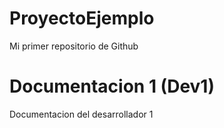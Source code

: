 # ProyectoEjemplo

Mi primer repositorio de Github

# Documentacion 1 (Dev1)

Documentacion del desarrollador 1
